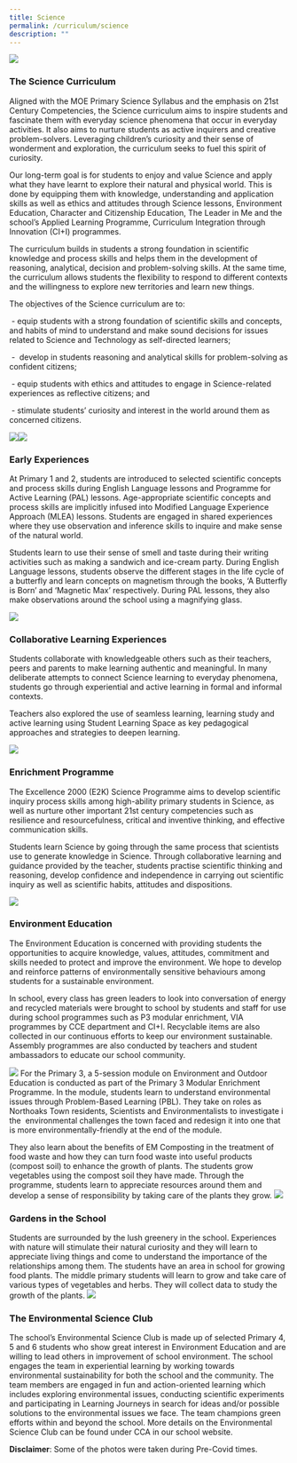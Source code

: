 ```yaml
---
title: Science
permalink: /curriculum/science
description: ""
---
```

![](/images/sci1.png)

### The Science Curriculum

Aligned with the MOE Primary Science Syllabus and the emphasis on 21st Century Competencies, the Science curriculum aims to inspire students and fascinate them with everyday science phenomena that occur in everyday activities. It also aims to nurture students as active inquirers and creative problem-solvers. Leveraging children’s curiosity and their sense of wonderment and exploration, the curriculum seeks to fuel this spirit of curiosity.

  

Our long-term goal is for students to enjoy and value Science and apply what they have learnt to explore their natural and physical world. This is done by equipping them with knowledge, understanding and application skills as well as ethics and attitudes through Science lessons, Environment Education, Character and Citizenship Education, The Leader in Me and the school’s Applied Learning Programme, Curriculum Integration through Innovation (CI+I) programmes.

  

The curriculum builds in students a strong foundation in scientific knowledge and process skills and helps them in the development of reasoning, analytical, decision and problem-solving skills. At the same time, the curriculum allows students the flexibility to respond to different contexts and the willingness to explore new territories and learn new things.

  

The objectives of the Science curriculum are to:          

 - equip students with a strong foundation of scientific skills and concepts, and habits of mind to understand and make sound decisions for issues related to Science and Technology as self-directed learners;  

 -  develop in students reasoning and analytical skills for problem-solving as confident citizens;       

 - equip students with ethics and attitudes to engage in Science-related experiences as reflective citizens; and

 - stimulate students’ curiosity and interest in the world around them as concerned citizens.

![](/images/sci2.png)![](/images/sci3.png)


### **Early Experiences**          

At Primary 1 and 2, students are introduced to selected scientific concepts and process skills during English Language lessons and Programme for Active Learning (PAL) lessons. Age-appropriate scientific concepts and process skills are implicitly infused into Modified Language Experience Approach (MLEA) lessons. Students are engaged in shared experiences where they use observation and inference skills to inquire and make sense of the natural world.

Students learn to use their sense of smell and taste during their writing activities such as making a sandwich and ice-cream party. During English Language lessons, students observe the different stages in the life cycle of a butterfly and learn concepts on magnetism through the books, ‘A Butterfly is Born’ and ‘Magnetic Max’ respectively. During PAL lessons, they also make observations around the school using a magnifying glass.

![](/images/sci4.png)

### Collaborative Learning Experiences

Students collaborate with knowledgeable others such as their teachers, peers and parents to make learning authentic and meaningful. In many deliberate attempts to connect Science learning to everyday phenomena, students go through experiential and active learning in formal and informal contexts.  

Teachers also explored the use of seamless learning, learning study and active learning using Student Learning Space as key pedagogical approaches and strategies to deepen learning.

![](/images/sci5.png)

### **Enrichment Programme**

The Excellence 2000 (E2K) Science Programme aims to develop scientific inquiry process skills among high-ability primary students in Science, as well as nurture other important 21st century competencies such as resilience and resourcefulness, critical and inventive thinking, and effective communication skills.  

Students learn Science by going through the same process that scientists use to generate knowledge in Science. Through collaborative learning and guidance provided by the teacher, students practise scientific thinking and reasoning, develop confidence and independence in carrying out scientific inquiry as well as scientific habits, attitudes and dispositions.

![](/images/sci6.png)

### Environment Education

The Environment Education is concerned with providing students the opportunities to acquire knowledge, values, attitudes, commitment and skills needed to protect and improve the environment. We hope to develop and reinforce patterns of environmentally sensitive behaviours among students for a sustainable environment.  

In school, every class has green leaders to look into conversation of energy and recycled materials were brought to school by students and staff for use during school programmes such as P3 modular enrichment, VIA programmes by CCE department and CI+I. Recyclable items are also collected in our continuous efforts to keep our environment sustainable. Assembly programmes are also conducted by teachers and student ambassadors to educate our school community.

![](/images/sci7.jpg)
For the Primary 3, a 5-session module on Environment and Outdoor Education is conducted as part of the Primary 3 Modular Enrichment Programme. In the module, students learn to understand environmental issues through Problem-Based Learning (PBL). They take on roles as Northoaks Town residents, Scientists and Environmentalists to investigate i the  environmental challenges the town faced and redesign it into one that is more environmentally-friendly at the end of the module.

They also learn about the benefits of EM Composting in the treatment of food waste and how they can turn food waste into useful products (compost soil) to enhance the growth of plants. The students grow vegetables using the compost soil they have made. Through the programme, students learn to appreciate resources around them and develop a sense of responsibility by taking care of the plants they grow.
![](/images/sci8.png)
### Gardens in the School

Students are surrounded by the lush greenery in the school. Experiences with nature will stimulate their natural curiosity and they will learn to appreciate living things and come to understand the importance of the relationships among them. The students have an area in school for growing food plants. The middle primary students will learn to grow and take care of various types of vegetables and herbs. They will collect data to study the growth of the plants.
![](/images/sci9.png)


### The Environmental Science Club

The school’s Environmental Science Club is made up of selected Primary 4, 5 and 6 students who show great interest in Environment Education and are willing to lead others in improvement of school environment. The school engages the team in experiential learning by working towards environmental sustainability for both the school and the community. The team members are engaged in fun and action-oriented learning which includes exploring environmental issues, conducting scientific experiments and participating in Learning Journeys in search for ideas and/or possible solutions to the environmental issues we face. The team champions green efforts within and beyond the school. More details on the Environmental Science Club can be found under CCA in our school website.  

  

**Disclaimer**: Some of the photos were taken during Pre-Covid times.


